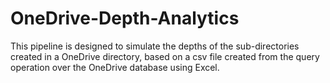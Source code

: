 # OneDrive-Depth-Analytics
This pipeline is designed to simulate the depths of the sub-directories created in a OneDrive directory, based on a csv file created from the query operation over the OneDrive database using Excel.
